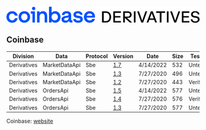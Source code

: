 [![Coinbase](https://github.com/Open-Markets-Initiative/Directory/blob/main/Organizations/Coinbase/Images/Logo.png)](https://www.coinbase.com/)


## Coinbase

| Division | Data | Protocol | Version | Date | Size | Testing | Specification |
| --- | --- | --- | --- | --- | --- | --- | --- |
| Derivatives | MarketDataApi | Sbe | [1.7][Coinbase.Derivatives.MarketDataApi.Sbe.v1.7.Structs] | 4/14/2022 | 532 | Untested | [pdf][Coinbase.Derivatives.MarketDataApi.Sbe.v1.7.Pdf] - [xml][Coinbase.Derivatives.MarketDataApi.Sbe.v1.7.Xml] |
| Derivatives | MarketDataApi | Sbe | [1.3][Coinbase.Derivatives.MarketDataApi.Sbe.v1.3.Structs] | 7/27/2020 | 496 | Untested | [pdf][Coinbase.Derivatives.MarketDataApi.Sbe.v1.3.Pdf] - [xml][Coinbase.Derivatives.MarketDataApi.Sbe.v1.3.Xml] |
| Derivatives | MarketDataApi | Sbe | [1.2][Coinbase.Derivatives.MarketDataApi.Sbe.v1.2.Structs] | 7/27/2020 | 443 | Verified | [pdf][Coinbase.Derivatives.MarketDataApi.Sbe.v1.2.Pdf] - [xml][Coinbase.Derivatives.MarketDataApi.Sbe.v1.2.Xml] |
| Derivatives | OrdersApi | Sbe | [1.5][Coinbase.Derivatives.OrdersApi.Sbe.v1.5.Structs] | 4/14/2022 | 577 | Untested | [pdf][Coinbase.Derivatives.OrdersApi.Sbe.v1.5.Pdf] - [xml][Coinbase.Derivatives.OrdersApi.Sbe.v1.5.Xml] |
| Derivatives | OrdersApi | Sbe | [1.4][Coinbase.Derivatives.OrdersApi.Sbe.v1.4.Structs] | 7/27/2020 | 576 | Verified | [xml][Coinbase.Derivatives.OrdersApi.Sbe.v1.4.Xml] |
| Derivatives | OrdersApi | Sbe | [1.3][Coinbase.Derivatives.OrdersApi.Sbe.v1.3.Structs] | 7/27/2020 | 577 | Untested | [pdf][Coinbase.Derivatives.OrdersApi.Sbe.v1.3.Pdf] - [xml][Coinbase.Derivatives.OrdersApi.Sbe.v1.3.Xml] |


Coinbase: [website](https://www.coinbase.com/ "Go to Coinbase")


[Coinbase.Derivatives.MarketDataApi.Sbe.v1.2.Structs]: https://github.com/Open-Markets-Initiative/c-structs/blob/main/coinbase/Coinbase.Derivatives.MarketDataApi.Sbe.v1.2.h "Coinbase Derivatives MarketDataApi Sbe v1.2 C# Parsers Source File"
[Coinbase.Derivatives.MarketDataApi.Sbe.v1.2.Pdf]: https://github.com/Open-Markets-Initiative/Directory/blob/main/Organizations/Coinbase/Specifications/Coinbase.Derivatives.MarketDataApi.Sbe.v1.2.pdf "Coinbase 1.2 Pdf"
[Coinbase.Derivatives.MarketDataApi.Sbe.v1.2.Xml]: https://github.com/Open-Markets-Initiative/Directory/blob/main/Organizations/Coinbase/Specifications/Coinbase.Derivatives.MarketDataApi.Sbe.v1.2.xml "Coinbase 1.2 Xml"
[Coinbase.Derivatives.MarketDataApi.Sbe.v1.3.Structs]: https://github.com/Open-Markets-Initiative/c-structs/blob/main/coinbase/Coinbase.Derivatives.MarketDataApi.Sbe.v1.3.h "Coinbase Derivatives MarketDataApi Sbe v1.3 C# Parsers Source File"
[Coinbase.Derivatives.MarketDataApi.Sbe.v1.3.Pdf]: https://github.com/Open-Markets-Initiative/Directory/blob/main/Organizations/Coinbase/Specifications/Coinbase.Derivatives.MarketDataApi.Sbe.v1.2.pdf "Coinbase 1.3 Pdf"
[Coinbase.Derivatives.MarketDataApi.Sbe.v1.3.Xml]: https://github.com/Open-Markets-Initiative/Directory/blob/main/Organizations/Coinbase/Specifications/Coinbase.Derivatives.MarketDataApi.Sbe.v1.3.xml "Coinbase 1.3 Xml"
[Coinbase.Derivatives.MarketDataApi.Sbe.v1.7.Structs]: https://github.com/Open-Markets-Initiative/c-structs/blob/main/coinbase/Coinbase.Derivatives.MarketDataApi.Sbe.v1.7.h "Coinbase Derivatives MarketDataApi Sbe v1.7 C# Parsers Source File"
[Coinbase.Derivatives.MarketDataApi.Sbe.v1.7.Pdf]: https://github.com/Open-Markets-Initiative/Directory/blob/main/Organizations/Coinbase/Specifications/Coinbase.Derivatives.MarketDataApi.Sbe.v1.7.pdf "Coinbase 1.7 Pdf"
[Coinbase.Derivatives.MarketDataApi.Sbe.v1.7.Xml]: https://github.com/Open-Markets-Initiative/Directory/blob/main/Organizations/Coinbase/Specifications/Coinbase.Derivatives.MarketDataApi.Sbe.v1.7.xml "Coinbase 1.7 Xml"
[Coinbase.Derivatives.OrdersApi.Sbe.v1.3.Structs]: https://github.com/Open-Markets-Initiative/c-structs/blob/main/coinbase/Coinbase.Derivatives.OrdersApi.Sbe.v1.3.h "Coinbase Derivatives OrdersApi Sbe v1.3 C# Parsers Source File"
[Coinbase.Derivatives.OrdersApi.Sbe.v1.3.Pdf]: https://github.com/Open-Markets-Initiative/Directory/blob/main/Organizations/Coinbase/Specifications/Coinbase.Derivatives.OrdersApi.Sbe.v1.3.pdf "Coinbase 1.3 Pdf"
[Coinbase.Derivatives.OrdersApi.Sbe.v1.3.Xml]: https://github.com/Open-Markets-Initiative/Directory/blob/main/Organizations/Coinbase/Specifications/Coinbase.Derivatives.OrdersApi.Sbe.v1.3.xml "Coinbase 1.3 Xml"
[Coinbase.Derivatives.OrdersApi.Sbe.v1.4.Structs]: https://github.com/Open-Markets-Initiative/c-structs/blob/main/coinbase/Coinbase.Derivatives.OrdersApi.Sbe.v1.4.h "Coinbase Derivatives OrdersApi Sbe v1.4 C# Parsers Source File"
[Coinbase.Derivatives.OrdersApi.Sbe.v1.4.Xml]: https://github.com/Open-Markets-Initiative/Directory/blob/main/Organizations/Coinbase/Specifications/Coinbase.Derivatives.OrdersApi.Sbe.v1.4.xml "Coinbase 1.4 Xml"
[Coinbase.Derivatives.OrdersApi.Sbe.v1.5.Structs]: https://github.com/Open-Markets-Initiative/c-structs/blob/main/coinbase/Coinbase.Derivatives.OrdersApi.Sbe.v1.5.h "Coinbase Derivatives OrdersApi Sbe v1.5 C# Parsers Source File"
[Coinbase.Derivatives.OrdersApi.Sbe.v1.5.Pdf]: https://github.com/Open-Markets-Initiative/Directory/blob/main/Organizations/Coinbase/Specifications/Coinbase.Derivatives.OrdersApi.Sbe.v1.5.pdf "Coinbase 1.5 Pdf"
[Coinbase.Derivatives.OrdersApi.Sbe.v1.5.Xml]: https://github.com/Open-Markets-Initiative/Directory/blob/main/Organizations/Coinbase/Specifications/Coinbase.Derivatives.OrdersApi.Sbe.v1.5.xml "Coinbase 1.5 Xml"
